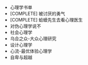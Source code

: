- 心理学书单
- [COMPLETE] 被讨厌的勇气
- [COMPLETE] 蛤蟆先生去看心理医生
- 对伪心理学说不
- 社会心理学
- 乌合之众-大众心理研究
- 设计心理学
- 心流-最优体验心理学
- 自卑与超越